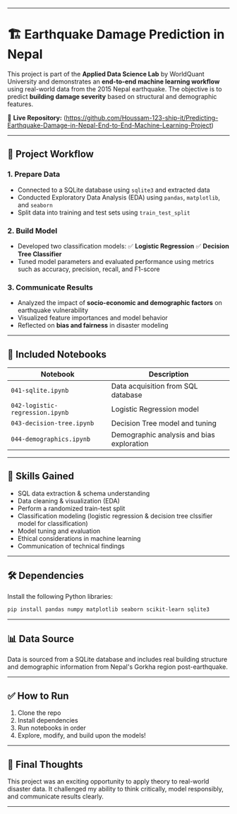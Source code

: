

---

# 🏗️ Earthquake Damage Prediction in Nepal

This project is part of the **Applied Data Science Lab** by WorldQuant University and demonstrates an **end-to-end machine learning workflow** using real-world data from the 2015 Nepal earthquake. The objective is to predict **building damage severity** based on structural and demographic features.

🔗 **Live Repository:** (https://github.com/Houssam-123-ship-it/Predicting-Earthquake-Damage-in-Nepal-End-to-End-Machine-Learning-Project)

---

## 📌 Project Workflow

### 1. **Prepare Data**

* Connected to a SQLite database using `sqlite3` and extracted data
* Conducted Exploratory Data Analysis (EDA) using `pandas`, `matplotlib`, and `seaborn`
* Split data into training and test sets using `train_test_split`

### 2. **Build Model**

* Developed two classification models:
  ✅ **Logistic Regression**
  ✅ **Decision Tree Classifier**
* Tuned model parameters and evaluated performance using metrics such as accuracy, precision, recall, and F1-score

### 3. **Communicate Results**

* Analyzed the impact of **socio-economic and demographic factors** on earthquake vulnerability
* Visualized feature importances and model behavior
* Reflected on **bias and fairness** in disaster modeling

---

## 📘 Included Notebooks

| Notebook                        | Description                               |
| ------------------------------- | ----------------------------------------- |
| `041-sqlite.ipynb`              | Data acquisition from SQL database        |
| `042-logistic-regression.ipynb` | Logistic Regression model                 |
| `043-decision-tree.ipynb`       | Decision Tree model and tuning            |
| `044-demographics.ipynb`        | Demographic analysis and bias exploration |

---

## 🧠 Skills Gained

* SQL data extraction & schema understanding
* Data cleaning & visualization (EDA)
* Perform a randomized train-test split
* Classification modeling (logistic regression  & decision tree clssifier model for classification)
* Model tuning and evaluation
* Ethical considerations in machine learning
* Communication of technical findings
---

## 🛠️ Dependencies

Install the following Python libraries:

```bash
pip install pandas numpy matplotlib seaborn scikit-learn sqlite3
```

---

## 📊 Data Source

Data is sourced from a SQLite database and includes real building structure and demographic information from Nepal's Gorkha region post-earthquake.

---

## ✅ How to Run

1. Clone the repo
2. Install dependencies
3. Run notebooks in order
4. Explore, modify, and build upon the models!

---

## 🏁 Final Thoughts

This project was an exciting opportunity to apply theory to real-world disaster data. It challenged my ability to think critically, model responsibly, and communicate results clearly.


---


